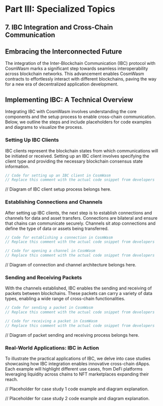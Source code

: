 # Part III: Specialized Topics

## 7. IBC Integration and Cross-Chain Communication

## Embracing the Interconnected Future

The integration of the Inter-Blockchain Communication (IBC) protocol with CosmWasm marks a significant step towards seamless interoperability across blockchain networks. This advancement enables CosmWasm contracts to effortlessly interact with different blockchains, paving the way for a new era of decentralized application development.

## Implementing IBC: A Technical Overview

Integrating IBC with CosmWasm involves understanding the core components and the setup process to enable cross-chain communication. Below, we outline the steps and include placeholders for code examples and diagrams to visualize the process.

### Setting Up IBC Clients

IBC clients represent the blockchain states from which communications will be initiated or received. Setting up an IBC client involves specifying the client type and providing the necessary blockchain consensus state information.

```rust
// Code for setting up an IBC client in CosmWasm
// Replace this comment with the actual code snippet from developers
```
// Diagram of IBC client setup process belongs here.

### Establishing Connections and Channels
After setting up IBC clients, the next step is to establish connections and channels for data and asset transfers. Connections are bilateral and ensure that chains can communicate securely. Channels sit atop connections and define the type of data or assets being transferred.

```rust
// Code for establishing a connection in CosmWasm
// Replace this comment with the actual code snippet from developers

// Code for opening a channel in CosmWasm
// Replace this comment with the actual code snippet from developers
```
// Diagram of connection and channel architecture belongs here.

### Sending and Receiving Packets
With the channels established, IBC enables the sending and receiving of packets between blockchains. These packets can carry a variety of data types, enabling a wide range of cross-chain functionalities.

```rust
// Code for sending a packet in CosmWasm
// Replace this comment with the actual code snippet from developers

// Code for receiving a packet in CosmWasm
// Replace this comment with the actual code snippet from developers
```
// Diagram of packet sending and receiving process belongs here.

### Real-World Applications: IBC in Action

To illustrate the practical applications of IBC, we delve into case studies showcasing how IBC integration enables innovative cross-chain dApps. Each example will highlight different use cases, from DeFi platforms leveraging liquidity across chains to NFT marketplaces expanding their reach.

// Placeholder for case study 1 code example and diagram explanation.

// Placeholder for case study 2 code example and diagram explanation.
 
